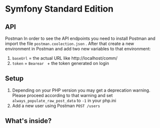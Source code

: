 Symfony Standard Edition
========================

API
--------------

Postman
In order to see the API endpoints you need to install Postman and 
import the file `postman.coolection.json` . 
After that create a new environment in Postman and add two new
variables to that environment:
1. `baseUrl` = the actual URL like http://localhost/comm/
2. `token` = `Bearear ` + the token generated on login


Setup
--------------

1. Depending on your PHP version you may get a deprecation warning. 
Please proceed according to that warning and set `always_populate_raw_post_data`
to `-1` in your php.ini
2. Add a new user using Postman `POST /users`

What's inside?
--------------



[1]:  https://symfony.com/doc/2.8/setup.html
[6]:  https://symfony.com/doc/current/bundles/SensioFrameworkExtraBundle/index.html
[7]:  https://symfony.com/doc/2.8/doctrine.html
[8]:  https://symfony.com/doc/2.8/templating.html
[9]:  https://symfony.com/doc/2.8/security.html
[10]: https://symfony.com/doc/2.8/email.html
[11]: https://symfony.com/doc/2.8/logging.html
[12]: https://symfony.com/doc/2.8/assetic/asset_management.html
[13]: https://symfony.com/doc/current/bundles/SensioGeneratorBundle/index.html
